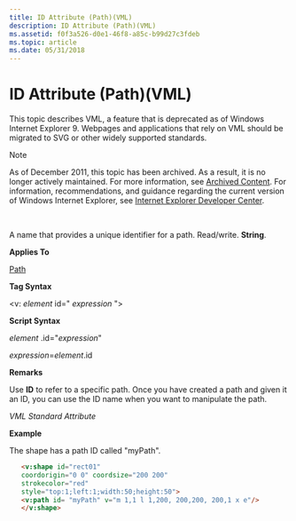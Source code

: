 ```yaml
---
title: ID Attribute (Path)(VML)
description: ID Attribute (Path)(VML)
ms.assetid: f0f3a526-d0e1-46f8-a85c-b99d27c3fdeb
ms.topic: article
ms.date: 05/31/2018
---
```


# ID Attribute (Path)(VML)

This topic describes VML, a feature that is deprecated as of Windows Internet Explorer 9. Webpages and applications that rely on VML should be migrated to SVG or other widely supported standards.

> [!Note]  
> As of December 2011, this topic has been archived. As a result, it is no longer actively maintained. For more information, see [Archived Content](https://docs.microsoft.com/previous-versions/windows/internet-explorer/ie-developer/). For information, recommendations, and guidance regarding the current version of Windows Internet Explorer, see [Internet Explorer Developer Center](https://go.microsoft.com/fwlink/p/?linkid=204313).

 

A name that provides a unique identifier for a path. Read/write. **String**.

**Applies To**

[Path](msdn-online-vml-path-element.md)

**Tag Syntax**

<v: *element* id=" *expression* ">

**Script Syntax**

*element* .id="*expression*"

*expression*=*element*.id

**Remarks**

Use **ID** to refer to a specific path. Once you have created a path and given it an ID, you can use the ID name when you want to manipulate the path.

*VML Standard Attribute*

**Example**

The shape has a path ID called "myPath".


```HTML
   <v:shape id="rect01"
   coordorigin="0 0" coordsize="200 200"
   strokecolor="red"
   style="top:1;left:1;width:50;height:50">
   <v:path id= "myPath" v="m 1,1 l 1,200, 200,200, 200,1 x e"/>
   </v:shape>
```



 

 





